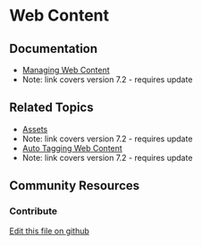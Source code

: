 # Web Content

## Documentation

* [Managing Web Content](https://portal.liferay.dev/docs/7-2/user/-/knowledge_base/u/managing-web-content)
* Note: link covers version 7.2 - requires update

## Related Topics

* [Assets](https://portal.liferay.dev/docs/7-2/user/-/knowledge_base/u/assets)
* Note: link covers version 7.2 - requires update
* [Auto Tagging Web Content](https://portal.liferay.dev/docs/7-2/user/-/knowledge_base/u/auto-tagging-web-content)
* Note: link covers version 7.2 - requires update

## Community Resources



### Contribute

[Edit this file on github](https://github.com/olafk/controlpanel-documentation-docs/blob/master/md/73en/com_liferay_journal_web_portlet_JournalPortlet.md)
